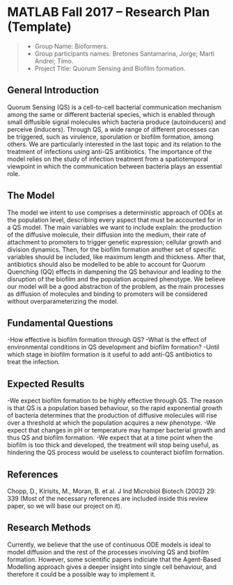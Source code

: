 # MATLAB Fall 2017 – Research Plan (Template)

> * Group Name: Bioformers.
> * Group participants names: Bretones Santamarina, Jorge; Marti Andrei; Timo.
> * Project Title: Quorum Sensing and Biofilm formation.

## General Introduction

Quorum Sensing (QS) is a cell-to-cell bacterial communication mechanism among the same or different bacterial species, which is enabled through small diffusible signal molecules which bacteria produce (autoinducers) and perceive (inducers). Through QS, a wide range of different processes can be triggered, such as virulence, sporulation or biofilm formation, among others. We are particularly interested in the last topic and its relation to the treatment of infections using anti-QS antibiotics. The importance of the model relies on the study of infection treatment from a spatiotemporal viewpoint in which the communication between bacteria plays an essential role.

## The Model

The model we intent to use comprises a deterministic approach of ODEs at the population level, describing every aspect that must be accounted for in a QS model. The main variables we want to include explain: the production of the diffusive molecule, their diffusion into the medium, their rate of attachment to promoters to trigger genetic expression; cellular growth and division dynamics. 
Then, for the biofilm formation another set of specific variables should be included, like maximum length and thickness. After that, antibiotics should also be modelled to be able to account for Quorum Quenching (QQ) effects in dampening the QS behaviour and leading to the disruption of the biofilm and the population acquired phenotype.
We believe our model will be a good abstraction of the problem, as the main processes as diffusion of molecules and binding to promoters will be considered without overparameterizing the model.

## Fundamental Questions

-How effective is biofilm formation through QS?
-What is the effect of environmental conditions in QS development and biofilm formation?
-Until which stage in biofilm formation is it useful to add anti-QS antibiotics to treat the infection.

## Expected Results

-We expect biofilm formation to be highly effective through QS. The reason is that QS is a population based behaviour, so the rapid exponential growth of bacteria determines that the production of diffusive molecules will rise over a threshold at which the population acquires a new phenotype. 
-We expect that changes in pH or temperature may hamper bacterial growth and thus QS and biofilm formation. 
-We expect that at a time point when the biofilm is too thick and developed, the treatment will stop being useful, as hindering the QS process would be useless to counteract biofilm formation.


## References 

Chopp, D., Kirisits, M., Moran, B. et al. J Ind Microbiol Biotech (2002) 29: 339
(Most of the necessary references are included inside this review paper, so we will base our project on it).


## Research Methods

Currently, we believe that the use of continuous ODE models is ideal to model diffusion and the rest of the processes involving QS and biofilm formation. However, some scientific papers indiciate that the Agent-Based Modelling approach gives a deeper insight into single cell behaviour, and therefore it could be a possible way to implement it.

